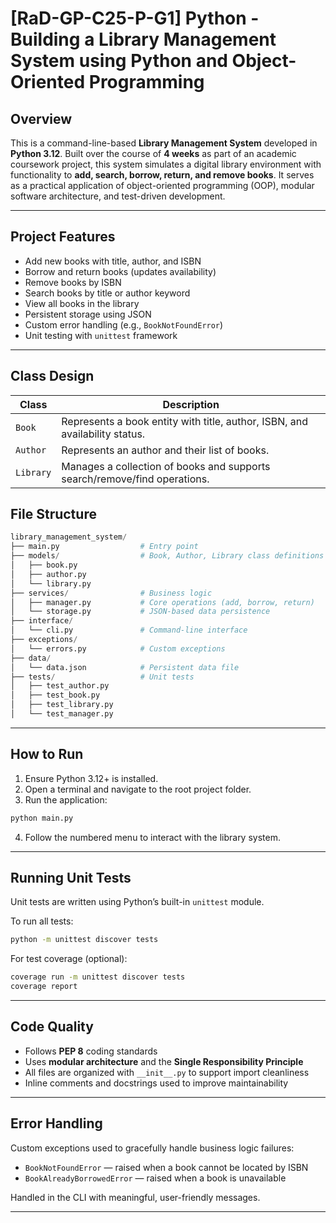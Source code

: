
# [RaD-GP-C25-P-G1] Python - Building a Library Management System using Python and Object-Oriented Programming

## Overview

This is a command-line-based **Library Management System** developed in **Python 3.12**. Built over the course of **4 weeks** as part of an academic coursework project, this system simulates a digital library environment with functionality to **add, search, borrow, return, and remove books**. It serves as a practical application of object-oriented programming (OOP), modular software architecture, and test-driven development.

---

## Project Features

- Add new books with title, author, and ISBN
- Borrow and return books (updates availability)
- Remove books by ISBN
- Search books by title or author keyword
- View all books in the library
- Persistent storage using JSON
- Custom error handling (e.g., `BookNotFoundError`)
- Unit testing with `unittest` framework

---

## Class Design

| Class   | Description |
|---------|-------------|
| `Book`  | Represents a book entity with title, author, ISBN, and availability status. |
| `Author` | Represents an author and their list of books. |
| `Library` | Manages a collection of books and supports search/remove/find operations. |





## File Structure

```python
library_management_system/
├── main.py                  # Entry point
├── models/                  # Book, Author, Library class definitions
│   ├── book.py
│   ├── author.py
│   └── library.py
├── services/                # Business logic
│   ├── manager.py           # Core operations (add, borrow, return)
│   └── storage.py           # JSON-based data persistence
├── interface/
│   └── cli.py               # Command-line interface
├── exceptions/
│   └── errors.py            # Custom exceptions
├── data/
│   └── data.json            # Persistent data file
├── tests/                   # Unit tests
│   ├── test_author.py
│   ├── test_book.py
│   ├── test_library.py
│   └── test_manager.py
```

---

## How to Run

1. Ensure Python 3.12+ is installed.
2. Open a terminal and navigate to the root project folder.
3. Run the application:

```bash
python main.py
```

4. Follow the numbered menu to interact with the library system.

---

## Running Unit Tests

Unit tests are written using Python’s built-in `unittest` module.

To run all tests:

```bash
python -m unittest discover tests
```

For test coverage (optional):

```bash
coverage run -m unittest discover tests
coverage report
```

---

## Code Quality

- Follows **PEP 8** coding standards
- Uses **modular architecture** and the **Single Responsibility Principle**
- All files are organized with `__init__.py` to support import cleanliness
- Inline comments and docstrings used to improve maintainability

---

## Error Handling

Custom exceptions used to gracefully handle business logic failures:

- `BookNotFoundError` — raised when a book cannot be located by ISBN
- `BookAlreadyBorrowedError` — raised when a book is unavailable

Handled in the CLI with meaningful, user-friendly messages.

---




